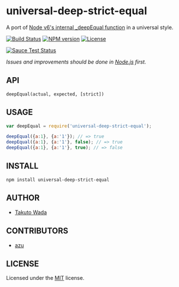 universal-deep-strict-equal
================================

A port of [Node v6's internal _deepEqual function](https://github.com/nodejs/node/blob/v6.3.0/lib/assert.js#L145) in a universal style.

[![Build Status][travis-image]][travis-video]
[![NPM version][npm-image]][npm-video]
[![License][license-image]][license-video]

[![Sauce Test Status][saucelabs-image]][saucelabs-video]

*Issues and improvements should be done in [Node.js](https://github.com/nodejs/node/issues) first.*


API
---------------------------------------

`deepEqual(actual, expected, [strict])`


USAGE
---------------------------------------

```javascript
var deepEqual = require('universal-deep-strict-equal');

deepEqual({a:1}, {a:'1'}); // => true
deepEqual({a:1}, {a:'1'}, false); // => true
deepEqual({a:1}, {a:'1'}, true); // => false
```


INSTALL
---------------------------------------

```
npm install universal-deep-strict-equal
```


AUTHOR
---------------------------------------
* [Takuto Wada](https://github.com/twada)


CONTRIBUTORS
---------------------------------------
* [azu](https://github.com/azu)


LICENSE
---------------------------------------
Licensed under the [MIT](http://twada.mit-license.org/) license.


[travis-video]: https://travis-ci.org/twada/universal-deep-strict-equal
[travis-image]: https://secure.travis-ci.org/twada/universal-deep-strict-equal.svg?branch=master

[npm-video]: https://npmjs.org/package/universal-deep-strict-equal
[npm-image]: https://badge.fury.io/js/universal-deep-strict-equal.svg

[license-video]: http://twada.mit-license.org/
[license-image]: https://img.shields.io/badge/license-MIT-brightgreen.svg

[saucelabs-video]: https://saucelabs.com/u/udse
[saucelabs-image]: https://saucelabs.com/browser-matrix/udse.svg

